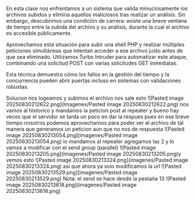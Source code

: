 En esta clase nos enfrentamos a un sistema que valida minuciosamente los archivos subidos y elimina aquellos maliciosos tras realizar un análisis. Sin embargo, descubrimos una condición de carrera: existe una breve ventana de tiempo entre la subida del archivo y su análisis, durante la cual el archivo es accesible públicamente.

Aprovechamos esta situación para subir una shell PHP y realizar múltiples peticiones simultáneas que intentan acceder a ese archivo justo antes de que sea eliminado. Utilizamos Turbo Intruder para automatizar este ataque, combinando una solicitud POST con varias solicitudes GET inmediatas.

Esta técnica demuestra cómo los fallos en la gestión del tiempo y la concurrencia pueden abrir puertas incluso en sistemas con validaciones robustas.

Solucion
nos logeamos y subimos el archivo nos sale esto
![Pasted image 20250830212622.png](imagenes/Pasted image 20250830212622.png)
nos vamos al historico y mandamos la peticion post al repeater
y bueno hay veces que el servidor se tarda un poco en dar la respues pues en ese breve tiempo nosotros podemos aprovecharnos para poder ver el archivo
de tal manera que generamos un peticion aun que no nos de respuesta
![Pasted image 20250830213054.png](imagenes/Pasted image 20250830213054.png)
lo mandamos al repeater
agregamos las 2 y lo vamos a modificar con el send group (parallel)
![Pasted image 20250830213205.png](imagenes/Pasted image 20250830213205.png)y vemos esto
![Pasted image 20250830213324.png](imagenes/Pasted image 20250830213324.png)
asi que ahora ya solo modificamos la url 
![Pasted image 20250830213529.png](imagenes/Pasted image 20250830213529.png)
Nota: el send se hace desde la pestaña 13
![Pasted image 20250830213618.png](imagenes/Pasted image 20250830213618.png)
